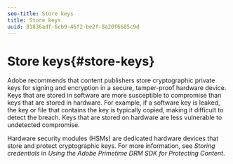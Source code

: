 ```yaml
---
seo-title: Store keys
title: Store keys
uuid: 81836adf-6cb9-46f2-be2f-8a20f6685c9d
---
```


# Store keys{#store-keys}

Adobe recommends that content publishers store cryptographic private keys for signing and encryption in a secure, tamper-proof hardware device. Keys that are stored in software are more susceptible to compromise than keys that are stored in hardware. For example, if a software key is leaked, the key or file that contains the key is typically copied, making it difficult to detect the breach. Keys that are stored on hardware are less vulnerable to undetected compromise.

Hardware security modules (HSMs) are dedicated hardware devices that store and protect cryptographic keys. For more information, see *Storing credentials* in *Using the Adobe Primetime DRM SDK for Protecting Content*. 
